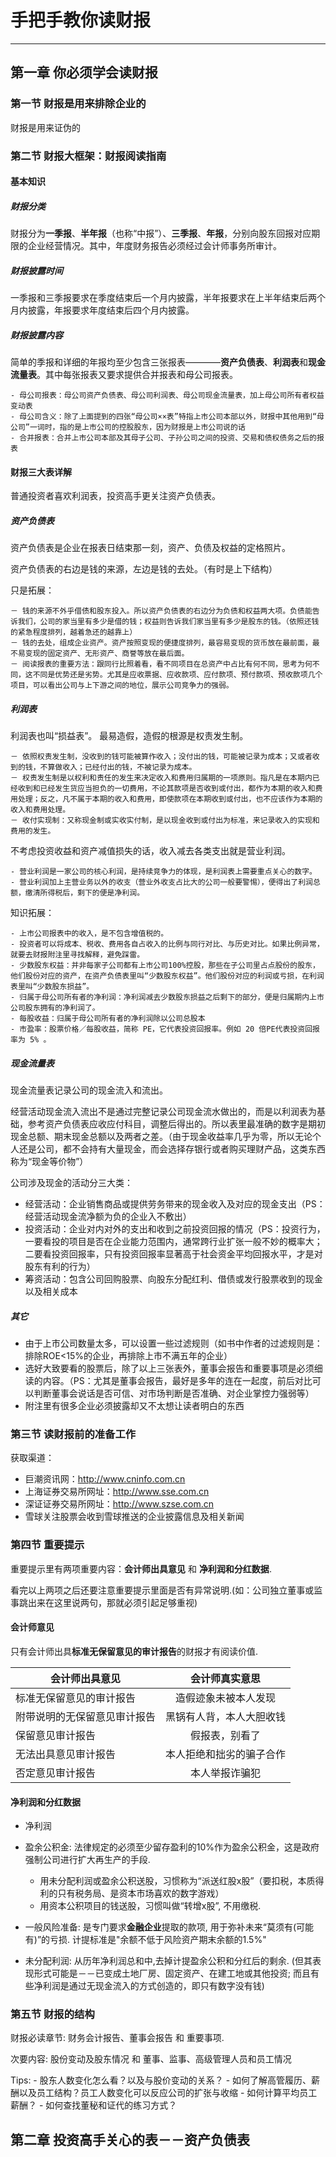 # 手把手教你读财报
-----

## 第一章 你必须学会读财报

### 第一节 财报是用来排除企业的

财报是用来证伪的

### 第二节 财报大框架：财报阅读指南

#### 基本知识

##### 财报分类

财报分为**一季报**、**半年报**（也称“中报”）、**三季报**、**年报**，分别向股东回报对应期限的企业经营情况。其中，年度财务报告必须经过会计师事务所审计。

##### 财报披露时间
一季报和三季报要求在季度结束后一个月内披露，半年报要求在上半年结束后两个月内披露，年报要求年度结束后四个月内披露。

##### 财报披露内容
简单的季报和详细的年报均至少包含三张报表————**资产负债表**、**利润表**和**现金流量表**。其中每张报表又要求提供合并报表和母公司报表。

	- 母公司报表：母公司资产负债表、母公司利润表、母公司现金流量表，加上母公司所有者权益变动表
	- 母公司含义：除了上面提到的四张“母公司××表”特指上市公司本部以外，财报中其他用到“母公司”一词时，指的是上市公司的控股股东，因为财报是上市公司说的话
	- 合并报表：合并上市公司本部及其母子公司、子孙公司之间的投资、交易和债权债务之后的报表

#### 财报三大表详解
普通投资者喜欢利润表，投资高手更关注资产负债表。

##### 资产负债表
 
资产负债表是企业在报表日结束那一刻，资产、负债及权益的定格照片。

资产负债表的右边是钱的来源，左边是钱的去处。（有时是上下结构）

只是拓展：

	－ 钱的来源不外乎借债和股东投入。所以资产负债表的右边分为负债和权益两大项。负债能告诉我们，公司的家当里有多少是借的钱；权益则告诉我们家当里有多少是股东的钱。（依照还钱的紧急程度排列，越着急还的越靠上）
	－ 钱的去处，组成企业资产。资产按照变现的便捷度排列，最容易变现的货币放在最前面，最不易变现的固定资产、无形资产、商誉等放在最后面。
	－ 阅读报表的重要方法：跟同行比照着看，看不同项目在总资产中占比有何不同，思考为何不同，这不同是优势还是劣势。尤其是应收票据、应收款项、应付款项、预付款项、预收款项几个项目，可以看出公司与上下游之间的地位，展示公司竞争力的强弱。
	
##### 利润表

利润表也叫“损益表”。 最易造假，造假的根源是权责发生制。

	
	－ 依照权责发生制，没收到的钱可能被算作收入；没付出的钱，可能被记录为成本；又或者收到的钱，不算做收入；已经付出的钱，不被记录为成本。
	－ 权责发生制是以权利和责任的发生来决定收入和费用归属期的一项原则。指凡是在本期内已经收到和已经发生货应当担负的一切费用，不论其款项是否收到或付出，都作为本期的收入和费用处理；反之，凡不属于本期的收入和费用，即使款项在本期收到或付出，也不应该作为本期的收入和费用处理。
	－ 收付实现制：又称现金制或实收实付制，是以现金收到或付出为标准，来记录收入的实现和费用的发生。
		
不考虑投资收益和资产减值损失的话，收入减去各类支出就是营业利润。

	- 营业利润是一家公司的核心利润，是持续竞争力的体现，是利润表上需要重点关心的数字。
	- 营业利润加上主营业务以外的收支（营业外收支占比大的公司一般要警惕），便得出了利润总额，缴清所得税后，剩下的便是净利润。
	
知识拓展：

	- 上市公司报表中的收入，是不包含增值税的。
	- 投资者可以将成本、税收、费用各自占收入的比例与同行对比、与历史对比。如果比例异常，就要去财报附注里寻找解释，避免踩雷。
	- 少数股东权益：并非每家子公司都有上市公司100%控股，那些在子公司里占点股份的股东，他们股份对应的资产，在资产负债表里叫“少数股东权益”。他们股份对应的利润或亏损，在利润表里叫“少数股东损益”。
	- 归属于母公司所有者的净利润：净利润减去少数股东损益之后剩下的部分，便是归属期内上市公司股东拥有的净利润了。
	- 每股收益：归属于母公司所有者的净利润除以公司总股本
	- 市盈率：股票价格／每股收益，简称 PE，它代表投资回报率。例如 20 倍PE代表投资回报率为 5% 。
	
##### 现金流量表

现金流量表记录公司的现金流入和流出。

经营活动现金流入流出不是通过完整记录公司现金流水做出的，而是以利润表为基础，参考资产负债表应收应付科目，调整后得出的。所以表里最准确的数字是期初现金总额、期末现金总额以及两者之差。（由于现金收益率几乎为零，所以无论个人还是公司，都不会持有大量现金，而会选择存银行或者购买理财产品，这类东西称为“现金等价物”）

公司涉及现金的活动分三大类：	
	
- 经营活动：企业销售商品或提供劳务带来的现金收入及对应的现金支出（PS：经营活动现金流净额为负的企业入不敷出）	
- 投资活动：企业对内对外的支出和收到之前投资回报的情况（PS：投资行为，一要看投的项目是否在企业能力范围内，通常跨行业扩张一般不妙的概率大；二要看投资回报率，只有投资回报率显著高于社会资金平均回报水平，才是对股东有利的行为）
- 筹资活动：包含公司回购股票、向股东分配红利、借债或发行股票收到的现金以及相关成本

##### 其它

- 由于上市公司数量太多，可以设置一些过滤规则（如书中作者的过滤规则是：排除ROE<15%的企业，再排除上市不满五年的企业）
- 选好大致要看的股票后，除了以上三张表外，董事会报告和重要事项是必须细读的内容。（PS：尤其是董事会报告，最好是多年的连在一起度，前后对比可以判断董事会说话是否可信、对市场判断是否准确、对企业掌控力强弱等）
- 附注里有很多企业必须披露却又不太想让读者明白的东西

### 第三节 读财报前的准备工作

获取渠道：	

- 巨潮资讯网：http://www.cninfo.com.cn
- 上海证券交易所网址：http://www.sse.com.cn
- 深证证券交易所网址：http://www.szse.com.cn
- 雪球关注股票会收到雪球推送的企业披露信息及相关新闻

### 第四节 重要提示
重要提示里有两项重要内容：**会计师出具意见** 和 **净利润和分红数据**.

看完以上两项之后还要注意重要提示里面是否有异常说明.(如：公司独立董事或监事跳出来在这里说两句，那就必须引起足够重视)

#### 会计师意见

只有会计师出具**标准无保留意见的审计报告**的财报才有阅读价值.

| 会计师出具意见        | 会计师真实意思  |
| ------------- |:-------------:|
| 标准无保留意见的审计报告     | 造假迹象未被本人发现  |
| 附带说明的无保留意见审计报告      | 黑锅有人背，本人大胆收钱      |
| 保留意见审计报告 | 假报表，别看了      |
| 无法出具意见审计报告 | 本人拒绝和拙劣的骗子合作      |
| 否定意见审计报告 | 本人举报诈骗犯      |

#### 净利润和分红数据

- 净利润

- 盈余公积金: 法律规定的必须至少留存盈利的10%作为盈余公积金，这是政府强制公司进行扩大再生产的手段.

	- 用未分配利润或盈余公积送股，习惯称为“派送红股x股”（要扣税，本质得利的只有税务局、是资本市场喜欢的数字游戏）
	- 用资本公积项目的钱送股，习惯叫做“转增x股”, 不用缴税.
	
- 一般风险准备: 是专门要求**金融企业**提取的款项, 用于弥补未来“莫须有(可能有)”的亏损. 计提标准是"余额不低于风险资产期末余额的1.5%"
- 未分配利润: 从历年净利润总和中,去掉计提盈余公积和分红后的剩余. (但其表现形式可能是－－已变成土地厂房、固定资产、在建工地或其他投资; 而且有些净利润是通过无现金流入的方式创造的，即只有数字没有钱)


### 第五节 财报的结构

财报必读章节: 财务会计报告、董事会报告 和 重要事项.

次要内容: 股份变动及股东情况 和 董事、监事、高级管理人员和员工情况

Tips:
	- 股东人数变化怎么看？以及与股价变动的关系？
	- 如何了解高管履历、薪酬以及员工结构？员工人数变化可以反应公司的扩张与收缩
	- 如何计算平均员工薪酬？
	- 如何查找董秘和证代的练习方式？
	
	
	
	
## 第二章 投资高手关心的表－－资产负债表





